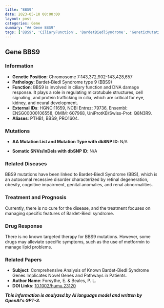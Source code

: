 ```yaml
---
title: "BBS9"
date: 2023-05-10 00:00:00
layout: post
categories: Gene
summary: "## Gene BBS9"
tags: ['BBS9', 'CiliaryFunction', 'BardetBiedlSyndrome', 'GeneticMutation', 'DrugResponse', 'OMIM', 'UniProtKB', 'Ensembl']
---
```


## Gene BBS9
### Information

- **Genetic Position**: Chromosome 7:143,372,902-143,428,657
- **Pathology**: Bardet-Biedl Syndrome type 9 (BBS9)
- **Function**: BBS9 is involved in ciliary function and DNA damage response. It plays a role in regulating microtubule structures, cell signaling, and protein trafficking in cilia, which are critical for eye, kidney, and neural development.
- **External IDs**: HGNC:11659, NCBI Entrez: 79736, Ensembl: ENSG00000106558, OMIM: 607968, UniProtKB/Swiss-Prot: Q8N3R9.
- **Aliases**: PTHB1, BBS9, PRO1604.

### Mutations

- **AA Mutation List and Mutation Type with dbSNP ID**: N/A

- **Somatic SNVs/InDels with dbSNP ID**: N/A

### Related Diseases

BBS9 mutations have been linked to Bardet-Biedl Syndrome (BBS), which is an autosomal recessive disorder characterized by retinal degeneration, obesity, cognitive impairment, genital anomalies, and renal abnormalities.

### Treatment and Prognosis

Currently, there is no cure for the disease, and the treatment focuses on managing specific features of Bardet-Biedl syndrome.

### Drug Response

There is no known targeted therapy for BBS9 mutations. However, some drugs may alleviate specific symptoms, such as the use of metformin to manage lipid problems.

### Related Papers

- **Subject**: Comprehensive Analysis of Known Bardet-Biedl Syndrome Genes Implicates Novel Genes and Pathways in Patients.
- **Author Name**: Forsythe, E. & Beales, P. L.
- **DOI Links**: [10.1002/humu.23120]([Click](https://doi.org/10.1002/humu.23120))

**_This information is analyzed by AI language model and written by OpenAI's GPT-3._**